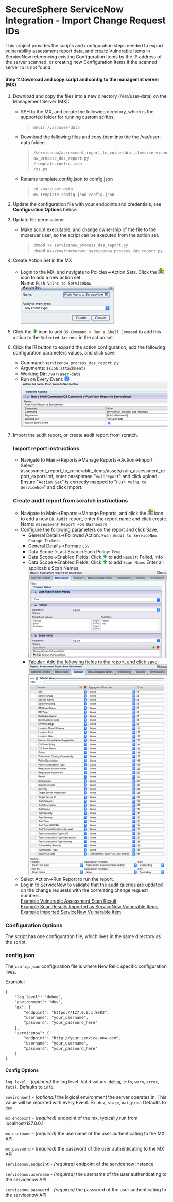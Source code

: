 # SecureSphere ServiceNow Integration - Import Change Request IDs

This project provides the scripts and configuration steps needed to export vulnerability assessment report data, and create Vulnerable Items in ServiceNow referencing existing Configuration Items by the IP address of the server scanned, or creating new Configuration Items if the scanned server ip is not found. 

#### Step 1: Download and copy script and config to the managemnt server (MX)

1. Download and copy the files into a new directory (/var/user-data) on the Management Server (MX):
    - SSH to the MX, and create the following directory, which is the supported folder for running custom scritps.  
        >`mkdir /var/user-data`
    - Download the following files and copy them into the the /var/user-data folder:  
        >`/servicenow/assessment_report_to_vulnerable_items/servicenow_process_das_report.py`  
        `/template.config.json`  
        `/ss.py`  
    - Rename template.config.json to config.json  
        >`cd /var/user-data`  
        `mv template.config.json config.json`  
1. Update the configuration file with your endpoints and credentials, see **Configuration Options** below:
1. Update file permissions:
    - Make script executable, and change ownership of the file to the mxserver user, so the script can be executed from the action set.  
        > `chmod +x servicenow_process_das_report.py`  
        `chmod mxserver:mxserver servicenow_process_das_report.py`  
1. Create Action Set in the MX
    - Login to the MX, and navigate to Policies->Action Sets. Click the ![plus.png](images/plus.png) icon to add a new action set.  
    Name: `Push Vulns to ServiceNow`  
    ![create-action-set-1.png](images/create-action-set-1.png)  
1. Click the ![up.png](images/up.png) icon to add `OS Command > Run a Shell Command` to add this action to the `Selected Actions` in the action set.
1. Click the ![expand.png](images/expand.png) button to expand the action configuration, add the following configuration parameters values, and click save  
    - Command: `servicenow_process_das_report.py`  
    - Arguments: `${Job.attachment}`  
    - Working Dir: `/var/user-data`  
    - Run on Every Event: ![checked.png](images/checked.png)  
    ![create-action-set-2.png](images/create-action-set-2.png)    

1. Import the audit report, or create audit report from scratch. 
   ### Import report instructions ###
    - Navigate to Main->Reports->Manage Reports->Action->Import  
    Select assessment_report_to_vulnerable_items/assets/vuln_assessment_report_export.imf, enter passphrase "`vulnreport`" and click upload.  
    Ensure "`Action Set`" is correctly mapped to "`Push Vulns to ServiceNow`" and click Import.
   ### Create audit report from scratch instructions ###
    - Navigate to Main->Reports->Manage Reports, and click the ![plus.png](images/plus.png) icon to add a new `DB Audit` report, enter the report name and click create.  
    Name: `Assessment Report Fom Dashboard`
    - Configure the following parameters on the report and click Save.  
        * General Details->Followed Action: `Push Audit to ServiceNow Change Tickets`  
        * General Details->Format: `CSV`  
        * Data Scope->Last Scan in Each Policy: `True`  
        * Data Scope->Enabled Fields: Click ![up.png](images/up.png) to add `Result`: Failed, Info
        * Data Scope->Enabled Fields: Click ![up.png](images/up.png) to add `Scan Name`: Enter all applicable Scan Names
        ![report_tabular_config.png](images/report_data_scope_config.png)
        * Tabular: Add the following fields to the report, and click save:  
        ![report_tabular_config.png](images/report_tabular_config.png)
    - Select Action->Run Report to run the report.  
    - Log in to ServiceNow to validate that the audit queries are updated on the change requests with the correlating change request numbers.  
    [Example Vulnerable Assessment Scan Result](https://github.com/imperva/mx-toolbox/blob/master/servicenow/assessment_report_to_vulnerable_items/screenshots/vuln_assessment_scan_results.png)  
    [Example Scan Results Imported as ServiceNow Vulnerable Items](https://github.com/imperva/mx-toolbox/blob/master/servicenow/assessment_report_to_vulnerable_items/screenshots/servicenow_vulnerable_items.png)  
    [Example Imported ServiceNow Vulnerable Item](https://github.com/imperva/mx-toolbox/blob/master/servicenow/assessment_report_to_vulnerable_items/screenshots/servicenow_vulnerable_item.png)  
    
### Configuration Options ###

The script has one configuration file, which lives in the same directory as the script.

### config.json ###

The `config.json` configuration file is where New Relic specific configuration lives. 

Example:

```
{
    "log_level": "debug",
    "environment": "dev",
    "mx": {
        "endpoint": "https://127.0.0.1:8083",
        "username": "your_username",
        "password": "your_password_here"
    },
    "servicenow": {
        "endpoint": "http://your.service-now.com",
        "username": "your_username",
        "password": "your_password_here"
    }
}
```

#### Config Options ####

`log_level` - _(optional)_ the log level. Valid values: `debug`, `info`, `warn`, `error`, `fatal`. Defaults to `info`.

`environment` - _(optional)_ the logical environment the server operates in.  This value will be reported with every Event.  Ex. `dev`, `stage`, `uat`, `prod`.  Defaults to `dev`

`mx.endpoint` - _(required)_ endpoint of the mx, typically run from localhost/127.0.0.1

`mx.username` - _(required)_ the username of the user authenticating to the MX API 

`mx.password` - _(required)_ the password of the user authenticating to the MX API 

`servicenow.endpoint` - _(required)_ endpoint of the servicenow instance

`servicenow.username` - _(required)_ the username of the user authenticating to the servicenow API 

`servicenow.password` - _(required)_ the password of the user authenticating to the servicenow API 